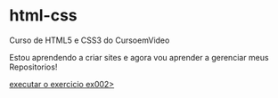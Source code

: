 # html-css
 Curso de HTML5 e CSS3 do CursoemVideo

Estou aprendendo a criar sites e agora vou aprender a gerenciar meus Repositorios!

<a href="https://marcusvn06.github.io/html-css/exercicios/ex002/index.html">executar o exercicio ex002>